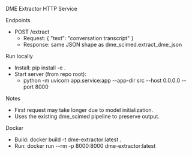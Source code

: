 DME Extractor HTTP Service

Endpoints
- POST /extract
  - Request: { "text": "conversation transcript" }
  - Response: same JSON shape as dme_scimed.extract_dme_json

Run locally
- Install: pip install -e .
- Start server (from repo root):
  - python -m uvicorn app.service:app --app-dir src --host 0.0.0.0 --port 8000

Notes
- First request may take longer due to model initialization.
- Uses the existing dme_scimed pipeline to preserve output.

Docker
- Build: docker build -t dme-extractor:latest .
- Run: docker run --rm -p 8000:8000 dme-extractor:latest

